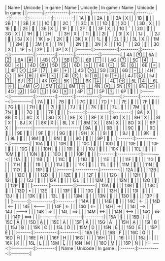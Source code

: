 |   Name  |   Unicode   |  In game  |   Name  |   Unicode   |  In game  /   Name  |   Unicode   |  In game  |
|:-------:|:-----------:|:---------:|:-------:|:-----------:|:---------:|:-------:|:-----------:|:---------:|
| 1A      |            |           | 2A      |            |           | 3A      |      X      |           |
| 1B      |            |           | 2B      |            |           | 3B      |      X      |           |
| 1C      |            |           | 2C      |            |           | 3C      |      X      |           |
| 1D      |            |           | 2D      |            |           | 3D      |      X      |           |
| 1E      |            |           | 2E      |            |           | 3E      |      X      |           |
| 1F      |            |           | 2F      |            |           | 3F      |      X      |           |
| 1G      |            |           | 2G      |            |           | 3G      |      X      |           |
| 1H      |            |           | 2H      |            |           | 3H      |      X      |           |
| 1I      |            |           | 2I      |            |           | 3I      |      X      |           |
| 1J      |            |           | 2J      |            |           | 3J      |      X      |           |
| 1K      |            |           | 2K      |            |           | 3K      |      X      |           |
| 1L      |            |           | 2L      |            |           | 3L      |      X      |           |
| 1M      |            |           | 2M      |            |           | 3M      |      X      |           |
| 1N      |            |           | 2N      |            |           | 3N      |      X      |           |
| 1O      |            |           | 2O      |            |           | 3O      |      X      |           |
| 1P      |            |           | 2P      |            |           | 3P      |      X      |           |
|:-------:|:-----------:|:---------:|:-------:|:-----------:|:---------:|:-------:|:-----------:|:---------:|
| 4A      |            |           | 5A      |            |           | 6A      |            |           |
| 4B      |            |           | 5B      |            |           | 6B      |            |           |
| 4C      |            |           | 5C      |            |           | 6C      |            |           |
| 4D      |            |           | 5D      |            |           | 6D      |            |           |
| 4E      |            |           | 5E      |            |           | 6E      |            |           |
| 4F      |            |           | 5F      |            |           | 6F      |            |           |
| 4G      |            |           | 5G      |            |           | 6G      |            |           |
| 4H      |            |           | 5H      |            |           | 6H      |            |           |
| 4I      |            |           | 5I      |            |           | 6I      |            |           |
| 4J      |            |           | 5J      |            |           | 6J      |            |           |
| 4K      |            |           | 5K      |            |           | 6K      |            |           |
| 4L      |            |           | 5L      |            |           | 6L      |            |           |
| 4M      |            |           | 5M      |            |           | 6M      |            |           |
| 4N      |            |           | 5N      |            |           | 6N      |            |           |
| 4O      |            |           | 5O      |            |           | 6O      |            |           |
| 4P      |            |           | 5P      |            |           | 6P      |            |           |
|:-------:|:-----------:|:---------:|:-------:|:-----------:|:---------:|:-------:|:-----------:|:---------:|
| 7A      |            |           |
| 7B      |            |           |
| 7C      |            |           |
| 7D      |            |           |
| 7E      |            |           |
| 7F      |            |           |
| 7G      |            |           |
| 7H      |            |           |
| 7I      |            |           |
| 7J      |            |           |
| 7K      |            |           |
| 7L      |            |           |
| 7M      |            |           |
| 7N      |            |           |
| 7O      |            |           |
| 7P      |            |           |
|:-------:|:-----------:|:---------:|
| 8A      |      X      |           |
| 8B      |      X      |           |
| 8C      |      X      |           |
| 8D      |      X      |           |
| 8E      |      X      |           |
| 8F      |      X      |           |
| 8G      |      X      |           |
| 8H      |      X      |           |
| 8I      |      X      |           |
| 8J      |      X      |           |
| 8K      |      X      |           |
| 8L      |      X      |           |
| 8M      |      X      |           |
| 8N      |      X      |           |
| 8O      |      X      |           |
| 8P      |      X      |           |
|:-------:|:-----------:|:---------:|
| 9A      |            |           |
| 9B      |            |           |
| 9C      |            |           |
| 9D      |            |           |
| 9E      |            |           |
| 9F      |            |           |
| 9G      |            |           |
| 9H      |      X      |           |
| 9I      |            |           |
| 9J      |            |           |
| 9K      |            |           |
| 9L      |            |           |
| 9M      |            |           |
| 9N      |            |           |
| 9O      |            |           |
| 9P      |            |           |
|:-------:|:-----------:|:---------:|
| 10A     |            |           |
| 10B     |            |           |
| 10C     |            |           |
| 10D     |            |           |
| 10E     |            |           |
| 10F     |            |           |
| 10G     |            |           |
| 10H     |            |           |
| 10I     |            |           |
| 10J     |            |           |
| 10K     |            |           |
| 10L     |            |           |
| 10M     |            |           |
| 10N     |            |           |
| 10O     |            |           |
| 10P     |            |           |
|:-------:|:-----------:|:---------:|
| 11A     |            |           |
| 11B     |            |           |
| 11C     |            |           |
| 11D     |            |           |
| 11E     |            |           |
| 11F     |            |           |
| 11G     |            |           |
| 11H     |            |           |
| 11I     |            |           |
| 11J     |            |           |
| 11K     |            |           |
| 11L     |            |           |
| 11M     |            |           |
| 11N     |            |           |
| 11O     |            |           |
| 11P     |            |           |
|:-------:|:-----------:|:---------:|
| 12A     |            |           |
| 12B     |            |           |
| 12C     |            |           |
| 12D     |            |           |
| 12E     |            |           |
| 12F     |            |           |
| 12G     |            |           |
| 12H     |            |           |
| 12I     |            |           |
| 12J     |            |           |
| 12K     |            |           |
| 12L     |            |           |
| 12M     |            |           |
| 12N     |            |           |
| 12O     |            |           |
| 12P     |            |           |
|:-------:|:-----------:|:---------:|
| 13A     |            |           |
| 13B     |            |           |
| 13C     |            |           |
| 13D     |            |           |
| 13E     |            |           |
| 13F     |            |           |
| 13G     |            |           |
| 13H     |            |           |
| 13I     |            |           |
| 13J     |            |           |
| 13K     |            |           |
| 13L     |            |           |
| 13M     |            |           |
| 13N     |            |           |
| 13O     |            |           |
| 13P     |            |           |
|:-------:|:-----------:|:---------:|
| 14A     |            |           |
| 14B     |            |           |
| 14C     |            |           |
| 14D     |            |           |
| 14E     |            |           |
| 14F     |            |           |
| 14G     |            |           |
| 14H     |            |           |
| 14I     |            |           |
| 14J     |            |           |
| 14K     |            |           |
| 14L     |            |           |
| 14M     |            |           |
| 14N     |            |           |
| 14O     |            |           |
| 14P     |            |           |
|:-------:|:-----------:|:---------:|
| 15A     |            |           |
| 15B     |            |           |
| 15C     |            |           |
| 15D     |            |           |
| 15E     |            |           |
| 15F     |            |           |
| 15G     |            |           |
| 15H     |            |           |
| 15I     |            |           |
| 15J     |            |           |
| 15K     |            |           |
| 15L     |            |           |
| 15M     |            |           |
| 15N     |            |           |
| 15O     |            |           |
| 15P     |            |           |
|:-------:|:-----------:|:---------:|
| 16A     |            |           |
| 16B     |            |           |
| 16C     |            |           |
| 16D     |            |           |
| 16E     |            |           |
| 16F     |            |           |
| 16G     |            |           |
| 16H     |            |           |
| 16I     |            |           |
| 16J     |            |           |
| 16K     |            |           |
| 16L     |            |           |
| 16M     |            |           |
| 16N     |            |           |
| 16O     |            |           |
| 16P     |            |           |
|:-------:|:-----------:|:---------:|
|   Name  |   Unicode   |  In game  |
|:-------:|:-----------:|:---------:|